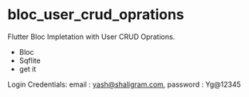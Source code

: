 # bloc_user_crud_oprations

Flutter Bloc Impletation with User CRUD Oprations.

- Bloc
- Sqflite
- get it 

Login Credentials:
email : yash@shaligram.com,
password : Yg@12345
